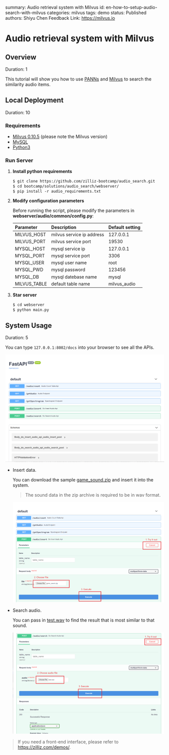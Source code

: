 summary: Audio retrieval system with Milvus
id: en-how-to-setup-audio-search-with-milvus
categories: milvus
tags: demo
status: Published
authors: Shiyu Chen
Feedback Link: https://milvus.io

# Audio retrieval system with Milvus

## Overview

Duration: 1

This tutorial will show you how to use [PANNs](https://github.com/qiuqiangkong/audioset_tagging_cnn) and [Milvus](https://milvus.io)  to search the similarity audio items.

## Local Deployment

Duration: 10

### Requirements

- [Milvus 0.10.5](https://milvus.io/docs/v0.10.5/milvus_docker-cpu.md) (please note the Milvus version)
- [MySQL](https://hub.docker.com/r/mysql/mysql-server)
- [Python3](https://www.python.org/downloads/)

### Run Server

1. **Install python requirements**

   ```
   $ git clone https://github.com/zilliz-bootcamp/audio_search.git
   $ cd bootcamp/solutions/audio_search/webserver/
   $ pip install -r audio_requirements.txt
   ```

2. **Modify configuration parameters**

   Before running the script, please modify the parameters in **webserver/audio/common/config.py**:

   | Parameter    | Description               | Default setting |
   | ------------ | ------------------------- | --------------- |
   | MILVUS_HOST  | milvus service ip address | 127.0.0.1       |
   | MILVUS_PORT  | milvus service port       | 19530           |
   | MYSQL_HOST   | mysql service ip          | 127.0.0.1       |
   | MYSQL_PORT   | mysql service port        | 3306            |
   | MYSQL_USER   | mysql user name           | root            |
   | MYSQL_PWD    | mysql password            | 123456          |
   | MYSQL_DB     | mysql datebase name       | mysql           |
   | MILVUS_TABLE | default table name        | milvus_audio    |

3. **Star server**

   ```
   $ cd webserver
   $ python main.py
   ```

## System Usage

Duration: 5

You can type `127.0.0.1:8002/docs` into your browser to see all the APIs.

![img](./pic/all_API.png)

- Insert data.

  You can download the sample [game_sound.zip](https://github.com/shiyu22/bootcamp/blob/0.11.0/solutions/audio_search/data/game_sound.zip?raw=true) and insert it into the system.

  > The sound data in the zip archive is required to be in wav format.

  ![img](./pic/insert.png)

- Search audio.

  You can pass in [test.wav](https://github.com/shiyu22/bootcamp/blob/0.11.0/solutions/audio_search/data/test.wav) to find the result that is most similar to that sound.

  ![img](./pic/search.png)

> If you need a front-end interface, please refer to https://zilliz.com/demos/.